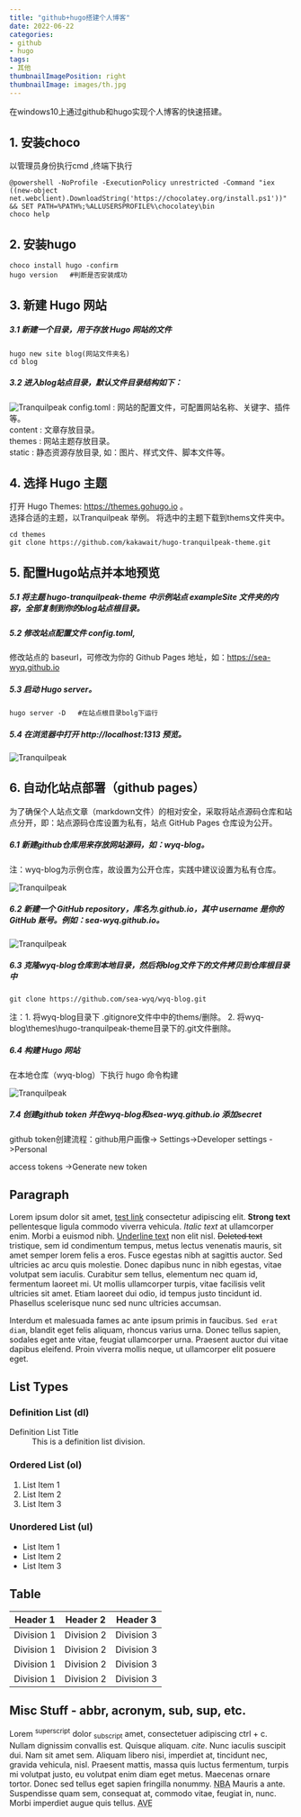 ```yaml
---
title: "github+hugo搭建个人博客"
date: 2022-06-22
categories:
- github
- hugo
tags:
- 其他
thumbnailImagePosition: right
thumbnailImage: images/th.jpg
---
```


在windows10上通过github和hugo实现个人博客的快速搭建。

<!--more-->

## 1. 安装choco
以管理员身份执行cmd ,终端下执行
```
@powershell -NoProfile -ExecutionPolicy unrestricted -Command "iex ((new-object net.webclient).DownloadString('https://chocolatey.org/install.ps1'))" && SET PATH=%PATH%;%ALLUSERSPROFILE%\chocolatey\bin
choco help
```


## 2. 安装hugo 
```
choco install hugo -confirm
hugo version   #判断是否安装成功
```


## 3. 新建 Hugo 网站 

##### 3.1 新建一个目录，用于存放 Hugo 网站的文件
```
hugo new site blog(网站文件夹名)
cd blog
```
##### 3.2 进入blog站点目录，默认文件目录结构如下：

![Tranquilpeak](/img/mm.png)
config.toml : 网站的配置文件，可配置网站名称、关键字、插件等。  
content : 文章存放目录。  
themes : 网站主题存放目录。  
static : 静态资源存放目录, 如：图片、样式文件、脚本文件等。  

## 4. 选择 Hugo 主题
打开 Hugo Themes: https://themes.gohugo.io 。  
选择合适的主题，以Tranquilpeak 举例。 将选中的主题下载到thems文件夹中。
```
cd themes
git clone https://github.com/kakawait/hugo-tranquilpeak-theme.git
```

## 5. 配置Hugo站点并本地预览

##### 5.1 将主题 hugo-tranquilpeak-theme 中示例站点 exampleSite 文件夹的内容，全部复制到你的blog站点根目录。  

##### 5.2 修改站点配置文件 config.toml,

修改站点的 baseurl，可修改为你的 Github Pages 地址，如：https://sea-wyq.github.io  
##### 5.3 启动 Hugo server。

```
hugo server -D   #在站点根目录bolg下运行
```
##### 5.4 在浏览器中打开 http://localhost:1313 预览。  


![Tranquilpeak](/img/mm-1.png)


## 6. 自动化站点部署（github pages）
为了确保个人站点文章（markdown文件）的相对安全，采取将站点源码仓库和站点分开，即：站点源码仓库设置为私有，站点 GitHub Pages 仓库设为公开。  

##### 6.1 新建github仓库用来存放网站源码，如：wyq-blog。
注：wyq-blog为示例仓库，故设置为公开仓库，实践中建议设置为私有仓库。  

![Tranquilpeak](/img/mm-2.png)


##### 6.2  新建一个 GitHub repository，库名为<username>.github.io，其中 username 是你的 GitHub 账号。例如：sea-wyq.github.io。

![Tranquilpeak](/img/mm-3.png)


##### 6.3 克隆wyq-blog仓库到本地目录，然后将blog文件下的文件拷贝到仓库根目录中

```
git clone https://github.com/sea-wyq/wyq-blog.git
```
注：1. 将wyq-blog目录下 .gitignore文件中中的thems/删除。
    2. 将wyq-blog\themes\hugo-tranquilpeak-theme目录下的.git文件删除。


##### 6.4 构建 Hugo 网站

在本地仓库（wyq-blog）下执行 hugo 命令构建  

![Tranquilpeak](/img/mm-4.png)

##### 7.4  创建github token 并在wyq-blog和sea-wyq.github.io 添加secret  

github token创建流程：github用户画像-> Settings->Developer settings ->Personal 

access tokens ->Generate new token




































## Paragraph

Lorem ipsum dolor sit amet, [test link]() consectetur adipiscing elit. **Strong text** pellentesque ligula commodo viverra vehicula. *Italic text* at ullamcorper enim. Morbi a euismod nibh. <u>Underline text</u> non elit nisl. ~~Deleted text~~ tristique, sem id condimentum tempus, metus lectus venenatis mauris, sit amet semper lorem felis a eros. Fusce egestas nibh at sagittis auctor. Sed ultricies ac arcu quis molestie. Donec dapibus nunc in nibh egestas, vitae volutpat sem iaculis. Curabitur sem tellus, elementum nec quam id, fermentum laoreet mi. Ut mollis ullamcorper turpis, vitae facilisis velit ultricies sit amet. Etiam laoreet dui odio, id tempus justo tincidunt id. Phasellus scelerisque nunc sed nunc ultricies accumsan.

Interdum et malesuada fames ac ante ipsum primis in faucibus. `Sed erat diam`, blandit eget felis aliquam, rhoncus varius urna. Donec tellus sapien, sodales eget ante vitae, feugiat ullamcorper urna. Praesent auctor dui vitae dapibus eleifend. Proin viverra mollis neque, ut ullamcorper elit posuere eget.


## List Types

### Definition List (dl)

<dl><dt>Definition List Title</dt><dd>This is a definition list division.</dd></dl>

### Ordered List (ol)

1. List Item 1
2. List Item 2
3. List Item 3

### Unordered List (ul)

- List Item 1
- List Item 2
- List Item 3

## Table

|  Header 1  | Header 2   | Header 3   |
|:----------:|------------|------------|
| Division 1 | Division 2 | Division 3 |
| Division 1 | Division 2 | Division 3 |
| Division 1 | Division 2 | Division 3 |
| Division 1 | Division 2 | Division 3 |

## Misc Stuff - abbr, acronym, sub, sup, etc.

Lorem <sup>superscript</sup> dolor <sub>subscript</sub> amet, consectetuer adipiscing <kdb>ctrl + c</kdb>. Nullam dignissim convallis est. Quisque aliquam. <cite>cite</cite>. Nunc iaculis suscipit dui.
 Nam
sit amet sem. Aliquam libero nisi, imperdiet at, tincidunt nec, gravida vehicula, nisl. Praesent mattis, massa quis luctus fermentum, turpis mi volutpat justo, eu volutpat enim diam eget metus. Maecenas ornare tortor. Donec sed tellus eget sapien fringilla nonummy. <acronym title="National Basketball Association">NBA</acronym> Mauris a ante. Suspendisse quam sem, consequat at, commodo vitae, feugiat in, nunc. Morbi imperdiet augue quis tellus.  <abbr title="Avenue">AVE</abbr>
